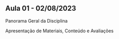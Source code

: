 ## Aula 01 - 02/08/2023


Panorama Geral da Disciplina

Apresentação de Materiais, Conteúdo e Avaliações
